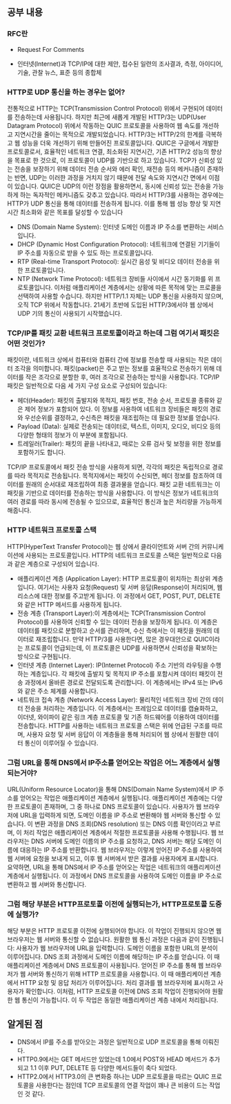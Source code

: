 ## 공부 내용

### RFC란

- Request For Comments

- 인터넷(Internet)과 TCP/IP에 대한 제안, 접수된 일련의 조사결과, 측정, 아이디어, 기술, 관찰 뉴스, 표준 등의 종합체

### HTTP로 UDP 통신을 하는 경우는 없어?

전통적으로 HTTP는 TCP(Transmission Control Protocol) 위에서 구현되어 데이터를 전송하는데 사용됩니다. 하지만 최근에 새롭게 개발된 HTTP/3는 UDP(User Datagram Protocol) 위에서 작동하는 QUIC 프로토콜을 사용하여 웹 속도를 개선하고 지연시간을 줄이는 목적으로 개발되었습니다. HTTP/3는 HTTP/2의 한계를 극복하고 웹 성능을 더욱 개선하기 위해 만들어진 프로토콜입니다. QUIC은 구글에서 개발한 프로토콜로서, 효율적인 네트워크 연결, 최소화된 지연시간, 기존 HTTP/2 성능의 향상을 목표로 한 것으로, 이 프로토콜이 UDP를 기반으로 하고 있습니다. TCP가 신뢰성 있는 전송을 보장하기 위해 데이터 전송 순서와 에러 확인, 재전송 등의 메커니즘이 존재하는 반면, UDP는 이러한 과정을 거치지 않기 때문에 전달 속도와 지연시간 면에서 이점이 있습니다. QUIC은 UDP의 이런 장점을 활용하면서, 동시에 신뢰성 있는 전송을 가능하게 하는 독자적인 메커니즘도 갖추고 있습니다. 따라서 HTTP/3를 사용하는 경우에는 HTTP가 UDP 통신을 통해 데이터를 전송하게 됩니다. 이를 통해 웹 성능 향상 및 지연시간 최소화와 같은 목표를 달성할 수 있습니다

- DNS (Domain Name System): 인터넷 도메인 이름과 IP 주소를 변환하는 서비스입니다.
- DHCP (Dynamic Host Configuration Protocol): 네트워크에 연결된 기기들이 IP 주소를 자동으로 받을 수 있도 하는 프로토콜입니다.
- RTP (Real-time Transport Protocol): 실시간 음성 및 비디오 데이터 전송을 위한 프로토콜입니다.
- NTP (Network Time Protocol): 네트워크 장비들 사이에서 시간 동기화를 위 프로토콜입니다.
  이처럼 애플리케이션 계층에서는 상황에 따른 목적에 맞는 프로콜을 선택하여 사용할 수습니다. 하지만 HTTP/1.1 자체는 UDP 통신을 사용하지 않으며, 오직 TCP 위에서 작동합니다. 21세기 초반에 도입된 HTTP/3에서야 웹 상에서 UDP 기의 통신이 사용되기 시작했습니다.

### TCP/IP를 패킷 교환 네트워크 프로토콜이라고 하는데 그럼 여기서 패킷은 어떤 것인가?

패킷이란, 네트워크 상에서 컴퓨터와 컴퓨터 간에 정보를 전송할 때 사용되는 작은 데이터 조각을 의미합니다. 패킷(packet)은 주고 받는 정보를 효율적으로 전송하기 위해 데이터를 작은 조각으로 분할한 후, 여러 조각으로 전송하는 방식을 사용합니다. TCP/IP 패킷은 일반적으로 다음 세 가지 구성 요소로 구성되어 있습니다:

- 헤더(Header): 패킷의 출발지와 목적지, 패킷 번호, 전송 순서, 프로토콜 종류와 같은 제어 정보가 포함되어 있다. 이 정보를 사용하여 네트워크 장비들은 패킷의 경로와 우선순위를 결정하고, 수신측은 패킷을 재조립하는 데 필요한 정보를 얻습니다.
- Payload (Data): 실제로 전송되는 데이터로, 텍스트, 이미지, 오디오, 비디오 등의 다양한 형태의 정보가 이 부분에 포함됩니다.
- 트레일러(Trailer): 패킷의 끝을 나타내고, 때로는 오류 검사 및 보정을 위한 정보를 포함하기도 합니다.

TCP/IP 프로토콜에서 패킷 전송 방식을 사용하게 되면, 각각의 패킷은 독립적으로 경로를 따라 목적지로 전송됩니다. 목적지에서는 패킷이 수신되면, 헤더 정보를 참조하여 데이터를 원래의 순서대로 재조립하여 최종 결과물을 얻습니다. 패킷 교환 네트워크는 이 패킷을 기반으로 데이터를 전송하는 방식을 사용합니다. 이 방식은 정보가 네트워크의 여러 경로를 따라 동시에 전송될 수 있으므로, 효율적인 통신과 높은 처리량을 가능하게 해줍니다.

### HTTP 네트워크 프로토콜 스택

HTTP(HyperText Transfer Protocol)는 웹 상에서 클라이언트와 서버 간의 커뮤니케이션에 사용되는 프로토콜입니다. HTTP의 네트워크 프로토콜 스택은 일반적으로 다음과 같은 계층으로 구성되어 있습니다.

- 애플리케이션 계층 (Application Layer): HTTP 프로토콜이 위치하는 최상위 계층입니다. 여기서는 사용자 요청(Request) 및 서버 응답(Response)이 처리되며, 웹 리소스에 대한 정보를 주고받게 됩니다. 이 과정에서 GET, POST, PUT, DELETE와 같은 HTTP 메서드를 사용하게 됩니다.
- 전송 계층 (Transport Layer):이 계층에서는 TCP(Transmission Control Protocol)를 사용하여 신뢰할 수 있는 데이터 전송을 보장하게 됩니다. 이 계층은 데이터를 패킷으로 분할하고 순서를 관리하며, 수신 측에서는 이 패킷을 원래의 데이터로 재조립합니다. 만약 HTTP/3를 사용한다면, 많은 경우대안으로 QUIC이라는 프로토콜이 언급되는데, 이 프로토콜은 UDP를 사용하면서 신뢰성을 확보하는 방식으로 구현됩니다.
- 인터넷 계층 (Internet Layer): IP(Internet Protocol) 주소 기반의 라우팅을 수행하는 계층입니다. 각 패킷에 출발지 및 목적지 IP 주소를 포함시켜 데이터 패킷이 전송 과정에서 올바른 경로로 전달되도록 관리합니다. 이 계층에서는 IPv4 또는 IPv6와 같은 주소 체계를 사용합니다.
- 네트워크 접속 계층 (Network Access Layer): 물리적인 네트워크 장비 간의 데이터 전송을 처리하는 계층입니다. 이 계층에서는 프레임으로 데이터를 캡슐화하고, 이더넷, 와이파이 같은 링크 계층 프로토콜 및 기존 하드웨어를 이용하여 데이터를 전송합니다.
  HTTP를 사용하는 네트워크 프로토콜 스택은 위에 언급된 구조를 따르며, 사용자 요청 및 서버 응답이 이 계층들을 통해 처리되어 웹 상에서 원활한 데이터 통신이 이루어질 수 있습니다.

### 그럼 URL을 통해 DNS에서 IP주소를 얻어오는 작업은 어느 계층에서 실행되는거야?

URL(Uniform Resource Locator)을 통해 DNS(Domain Name System)에서 IP 주소를 얻어오는 작업은 애플리케이션 계층에서 실행됩니다. 애플리케이션 계층에는 다양한 프로토콜이 존재하며, 그 중 하나로 DNS 프로토콜이 있습니다. 사용자가 웹 브라우저에 URL을 입력하게 되면, 도메인 이름을 IP 주소로 변환해야 웹 서버와 통신할 수 있습니다. 이 변환 과정을 DNS 조회(DNS resolution) 또는 DNS 이름 확인이라고 부르며, 이 처리 작업은 애플리케이션 계층에서 적절한 프로토콜을 사용해 수행됩니다. 웹 브라우저는 DNS 서버에 도메인 이름의 IP 주소를 요청하고, DNS 서버는 해당 도메인 이름에 대응하는 IP 주소를 반환합니다. 웹 브라우저는 이렇게 얻어진 IP 주소를 사용하여 웹 서버에 요청을 보내게 되고, 이후 웹 서버에서 받은 결과를 사용자에게 표시합니다. 요약하면, URL을 통해 DNS에서 IP 주소를 얻어오는 작업은 네트워크의 애플리케이션 계층에서 실행됩니다. 이 과정에서 DNS 프로토콜을 사용하여 도메인 이름을 IP 주소로 변환하고 웹 서버와 통신합니다.

### 그럼 해당 부분은 HTTP프로토콜 이전에 실행되는가, HTTP프로토콜 도중에 실행가?

해당 부분은 HTTP 프로토콜 이전에 실행되어야 합니다. 이 작업이 진행되지 않으면 웹 브라우저는 웹 서버와 통신할 수 없습니다. 원활한 웹 통신 과정은 다음과 같이 진행됩니다:
사용자가 웹 브라우저에 URL을 입력합니다.
도메인 이름을 포함한 URL의 분석이 이루어집니다.
DNS 조회 과정에서 도메인 이름에 해당하는 IP 주소를 얻습니다. 이 때 애플리케이션 계층에서 DNS 프로토콜이 사용됩니다.
얻어진 IP 주소를 통해 웹 브라우저가 웹 서버와 통신하기 위해 HTTP 프로토콜을 사용합니다. 이 때 애플리케이션 계층에서 HTTP 요청 및 응답 처리가 이루어집니다.
처리 결과를 웹 브라우저에 표시하고 사용자가 확인합니다.
이처럼, HTTP 프로토콜 이전에 DNS 조회 작업이 진행되어야 원활한 웹 통신이 가능합니다. 이 두 작업은 동일한 애플리케이션 계층 내에서 처리됩니다.

## 알게된 점

- DNS에서 IP를 주소를 받아오는 과정은 일반적으로 UDP 프로토콜을 통해 이뤄진다.
- HTTP0.9에서는 GET 메서드만 있었는데 1.0에서 POST와 HEAD 메서드가 추가되고 1.1 이후 PUT, DELETE 등 다양한 메서드들이 축다 되었다.
- HTTP2.0에서 HTTP3.0의 큰 변화중 하나는 UDP 프로토콜을 따르는 QUIC 프로토콜을 사용한다는 점인데 TCP 프로토콜의 연결 작업이 꽤나 큰 비용이 드는 작업인 것 같다.
